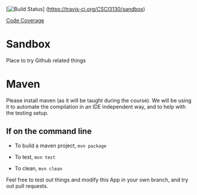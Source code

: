 [![Build Status](https://travis-ci.org/CSCI3130/sandbox.png)]
(https://travis-ci.org/CSCI3130/sandbox)

[Code Coverage](https://codecov.io/github/CSCI3130/sandbox)

# Sandbox
Place to try Github related things

# Maven
Please install maven (as it will be taught during the course).
We will be using it to automate the compilation in an IDE independent way, and
to help with the testing setup.

## If on the command line
- To build a maven project, `mvn package`

- To test, `mvn test`

- To clean, `mvn clean`

Feel free to test out things and modify this App in your own branch, and try
out pull requests.
